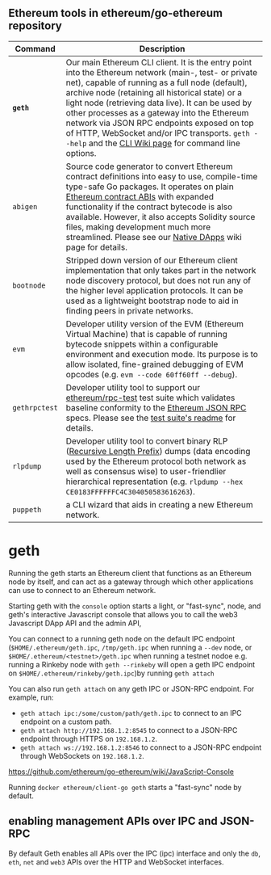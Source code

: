 ## Ethereum tools in ethereum/go-ethereum repository

| Command | Description |
|--|--|
| **`geth`**    | Our main Ethereum CLI client. It is the entry point into the Ethereum network (main-, test- or private net), capable of running as a full node (default), archive node (retaining all historical state) or a light node (retrieving data live). It can be used by other processes as a gateway into the Ethereum network via JSON RPC endpoints exposed on top of HTTP, WebSocket and/or IPC transports. `geth --help` and the [CLI Wiki page](https://github.com/ethereum/go-ethereum/wiki/Command-Line-Options) for command line options. |
| `abigen` | Source code generator to convert Ethereum contract definitions into easy to use, compile-time type-safe Go packages. It operates on plain [Ethereum contract ABIs](https://github.com/ethereum/wiki/wiki/Ethereum-Contract-ABI) with expanded functionality if the contract bytecode is also available. However, it also accepts Solidity source files, making development much more streamlined. Please see our [Native DApps](https://github.com/ethereum/go-ethereum/wiki/Native-DApps:-Go-bindings-to-Ethereum-contracts) wiki page for details. |
| `bootnode` | Stripped down version of our Ethereum client implementation that only takes part in the network node discovery protocol, but does not run any of the higher level application protocols. It can be used as a lightweight bootstrap node to aid in finding peers in private networks. |
| `evm` | Developer utility version of the EVM (Ethereum Virtual Machine) that is capable of running bytecode snippets within a configurable environment and execution mode. Its purpose is to allow isolated, fine-grained debugging of EVM opcodes (e.g. `evm --code 60ff60ff --debug`). |
| `gethrpctest` | Developer utility tool to support our [ethereum/rpc-test](https://github.com/ethereum/rpc-tests) test suite which validates baseline conformity to the [Ethereum JSON RPC](https://github.com/ethereum/wiki/wiki/JSON-RPC) specs. Please see the [test suite's readme](https://github.com/ethereum/rpc-tests/blob/master/README.md) for details. |
| `rlpdump` | Developer utility tool to convert binary RLP ([Recursive Length Prefix](https://github.com/ethereum/wiki/wiki/RLP)) dumps (data encoding used by the Ethereum protocol both network as well as consensus wise) to user-friendlier hierarchical representation (e.g. `rlpdump --hex CE0183FFFFFFC4C304050583616263`). |
| `puppeth` | a CLI wizard that aids in creating a new Ethereum network. |

# geth

Running the geth starts an Ethereum client that functions as an Ethereum node by itself,
and can act as a gateway through which other applications can use to connect to an Ethereum network.

Starting geth with the `console` option starts a light, or "fast-sync", node,
and geth's interactive Javascript console that allows you to call the web3 Javascript DApp API
and the admin API,

You can connect to a running geth node on the default IPC endpoint (`$HOME/.ethereum/geth.ipc`, `/tmp/geth.ipc` when running a `--dev` node, or `$HOME/.ethereum/<testnet>/geth.ipc` when running a testnet nodoe e.g. running a Rinkeby node with `geth --rinkeby` will open a geth IPC endpoint on `$HOME/.ethereum/rinkeby/geth.ipc`)by running `geth attach`

You can also run `geth attach` on any geth IPC or JSON-RPC endpoint. For example, run:

- `geth attach ipc:/some/custom/path/geth.ipc` to connect to an IPC endpoint on a custom path.
- `geth attach http://192.168.1.2:8545` to connect to a JSON-RPC endpoint through HTTPS on `192.168.1.2`.
- `geth attach ws://192.168.1.2:8546` to connect to a JSON-RPC endpoint through WebSockets on `192.168.1.2`.

https://github.com/ethereum/go-ethereum/wiki/JavaScript-Console

Running `docker ethereum/client-go geth` starts a "fast-sync" node by default.

## enabling management APIs over IPC and JSON-RPC

By default Geth enables all APIs over the IPC (ipc) interface and only the `db`, `eth`, `net` and `web3` APIs over the HTTP and WebSocket interfaces.

